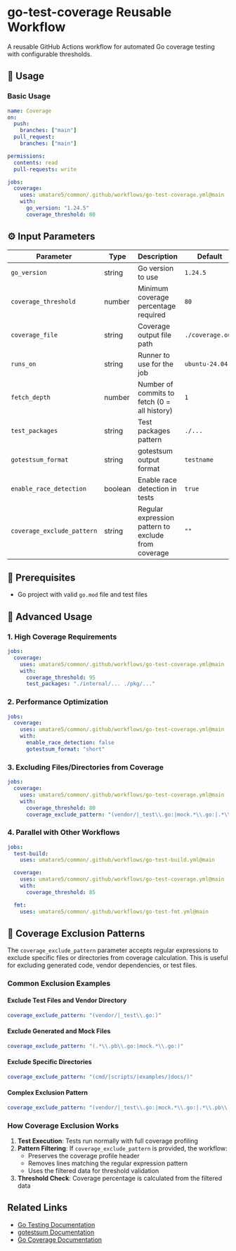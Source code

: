 # go-test-coverage Reusable Workflow

A reusable GitHub Actions workflow for automated Go coverage testing with configurable thresholds.

## 🚀 Usage

### Basic Usage

```yaml
name: Coverage
on:
  push:
    branches: ["main"]
  pull_request:
    branches: ["main"]

permissions:
  contents: read
  pull-requests: write

jobs:
  coverage:
    uses: umatare5/common/.github/workflows/go-test-coverage.yml@main
    with:
      go_version: "1.24.5"
      coverage_threshold: 80
```

## ⚙️ Input Parameters

| Parameter                  | Type    | Description                                         | Default          |
| -------------------------- | ------- | --------------------------------------------------- | ---------------- |
| `go_version`               | string  | Go version to use                                   | `1.24.5`         |
| `coverage_threshold`       | number  | Minimum coverage percentage required                | `80`             |
| `coverage_file`            | string  | Coverage output file path                           | `./coverage.out` |
| `runs_on`                  | string  | Runner to use for the job                           | `ubuntu-24.04`   |
| `fetch_depth`              | number  | Number of commits to fetch (0 = all history)        | `1`              |
| `test_packages`            | string  | Test packages pattern                               | `./...`          |
| `gotestsum_format`         | string  | gotestsum output format                             | `testname`       |
| `enable_race_detection`    | boolean | Enable race detection in tests                      | `true`           |
| `coverage_exclude_pattern` | string  | Regular expression pattern to exclude from coverage | `""`             |

## 📝 Prerequisites

- Go project with valid `go.mod` file and test files

## 📖 Advanced Usage

### 1. High Coverage Requirements

```yaml
jobs:
  coverage:
    uses: umatare5/common/.github/workflows/go-test-coverage.yml@main
    with:
      coverage_threshold: 95
      test_packages: "./internal/... ./pkg/..."
```

### 2. Performance Optimization

```yaml
jobs:
  coverage:
    uses: umatare5/common/.github/workflows/go-test-coverage.yml@main
    with:
      enable_race_detection: false
      gotestsum_format: "short"
```

### 3. Excluding Files/Directories from Coverage

```yaml
jobs:
  coverage:
    uses: umatare5/common/.github/workflows/go-test-coverage.yml@main
    with:
      coverage_threshold: 80
      coverage_exclude_pattern: "(vendor/|_test\\.go:|mock.*\\.go:|.*\\.pb\\.go:)"
```

### 4. Parallel with Other Workflows

```yaml
jobs:
  test-build:
    uses: umatare5/common/.github/workflows/go-test-build.yml@main

  coverage:
    uses: umatare5/common/.github/workflows/go-test-coverage.yml@main
    with:
      coverage_threshold: 85

  fmt:
    uses: umatare5/common/.github/workflows/go-test-fmt.yml@main
```

## 🎯 Coverage Exclusion Patterns

The `coverage_exclude_pattern` parameter accepts regular expressions to exclude specific files or directories from coverage calculation. This is useful for excluding generated code, vendor dependencies, or test files.

### Common Exclusion Examples

#### Exclude Test Files and Vendor Directory

```yaml
coverage_exclude_pattern: "(vendor/|_test\\.go:)"
```

#### Exclude Generated and Mock Files

```yaml
coverage_exclude_pattern: "(.*\\.pb\\.go:|mock.*\\.go:)"
```

#### Exclude Specific Directories

```yaml
coverage_exclude_pattern: "(cmd/|scripts/|examples/|docs/)"
```

#### Complex Exclusion Pattern

```yaml
coverage_exclude_pattern: "(vendor/|_test\\.go:|mock.*\\.go:|.*\\.pb\\.go:|cmd/|examples/|internal/testdata/)"
```

### How Coverage Exclusion Works

1. **Test Execution**: Tests run normally with full coverage profiling
2. **Pattern Filtering**: If `coverage_exclude_pattern` is provided, the workflow:
   - Preserves the coverage profile header
   - Removes lines matching the regular expression pattern
   - Uses the filtered data for threshold validation
3. **Threshold Check**: Coverage percentage is calculated from the filtered data

## Related Links

- [Go Testing Documentation](https://go.dev/doc/tutorial/add-a-test)
- [gotestsum Documentation](https://github.com/gotestyourself/gotestsum)
- [Go Coverage Documentation](https://go.dev/blog/cover)
